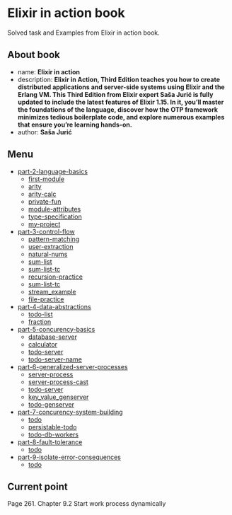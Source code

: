# Elixir in action book

Solved task and Examples from Elixir in action book.

## About book

- name: **Elixir in action**
- description: **Elixir in Action, Third Edition teaches you how to create distributed applications and server-side systems using Elixir and the Erlang VM. This Third Edition from Elixir expert Saša Jurić is fully updated to include the latest features of Elixir 1.15. In it, you’ll master the foundations of the language, discover how the OTP framework minimizes tedious boilerplate code, and explore numerous examples that ensure you’re learning hands-on.**
- author: **Saša Jurić**

## Menu

- [part-2-language-basics](part-2-language-basics)
    - [first-module](part-2-language-basics/geometry.ex)
    - [arity](part-2-language-basics/arity.ex)
    - [arity-calc](part-2-language-basics/arity_calc.ex)
    - [private-fun](part-2-language-basics/private_fun.ex)
    - [module-attributes](part2-language-basics/module_attributes.ex)
    - [type-specification](part2-language-basics/type_specification.ex)
    - [my-project](part2-language-basics/my_project)
- [part-3-control-flow](part-3-control-flow)
    - [pattern-matching](part-3-control-flow/pattern_matching.ex)
    - [user-extraction](part-3-control-flow/user_extraction.ex)
    - [natural-nums](part-3-control-flow/natural_nums.ex)
    - [sum-list](part-3-control-flow/sum_list.ex)
    - [sum-list-tc](part-3-control-flow/sum_list_tc.ex)
    - [recursion-practice](part-3-control-flow/recursion_practice)
    - [sum-list-tc](part-3-control-flow/sum_list_tc.ex)
    - [stream_example](part-3-control-flow/stream_example.ex)
    - [file-practice](part-3-control-flow/file_practice)
- [part-4-data-abstractions](part-4-data-abstractions)
    - [todo-list](part-4-data-abstractions/todo_list)
    - [fraction](part-4-data-abstractions/fraction)
- [part-5-concurency-basics](part-5-concurency-basics)
    - [database-server](part-5-concurency-basics/database_server.ex)
    - [calculator](part-5-concurency-basics/calculator)
    - [todo-server](part-5-concurency-basics/todo_server)
    - [todo-server-name](part-5-concurency-basics/todo_server_name)
- [part-6-generalized-server-processes](part-6-generalized-server-processes)
    - [server-process](part-6-generalized-server-processes/server_process.ex)
    - [server-process-cast](part-6-generalized-server-processes/server_process_cast.ex)
    - [todo-server](part-6-generalized-server-processes/todo_server)
    - [key_value_genserver](part-6-generalized-server-processes/key_value_genserver.ex)
    - [todo-genserver](part-6-generalized-server-processes/todo_genserver)
- [part-7-concurency-system-building](part-7-concurency-system-building)
    - [todo](part-7-concurency-system-building/todo)
    - [persistable-todo](part-7-concurency-system-building/persistable_todo)
    - [todo-db-workers](part-7-concurency-system-building/todo_db_workers)
- [part-8-fault-tolerance](part-8-fault-tolerance)
    - [todo](part-8-fault-tolerance/todo)
- [part-9-isolate-error-consequences](part-9-isolate-error-consequences)
    - [todo](part-9-isolate-error-consequences/todo)

## Current point

Page 261. Chapter 9.2 Start work process dynamically
